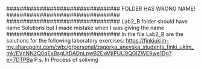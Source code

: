 ################################## FOLDER HAS WRONG NAME! ##################################
################################## Lab2_B folder should have name Solutions but I made mistake when I was giving the name ##################################
In the file Lab2_B are the solutions for the following laboratory exercises: https://finkiukim-my.sharepoint.com/:wb:/g/personal/zagorka_anevska_students_finki_ukim_mk/EVnNN2Q0qExBsgUtDADnLpwB2ExMjIPUU9QGIZWE9we1Dg?e=7DTPBa
P.s. In Process of soliving 
